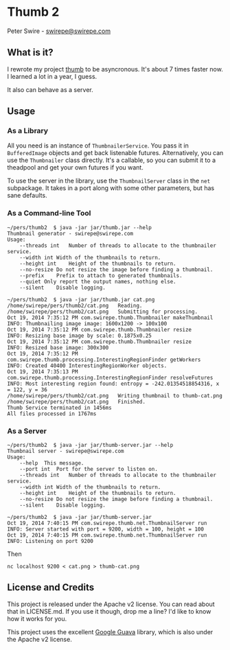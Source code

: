 # Thumb 2

Peter Swire - swirepe@swirepe.com

## What is it?

I rewrote my project [thumb](https://github.com/swirepe/thumb) to be asyncronous.  It's about 7 times faster now.  I learned a lot in a year, I guess.

It also can behave as a server.

## Usage

### As a Library

All you need is an instance of `ThumbnailerService`.  You pass it in `BufferedImage` objects and get back listenable futures.  Alternatively, you can use the `Thumbnailer` class directly.  It's a callable, so you can submit it to a theadpool and get your own futures if you want.

To use the server in the library, use the `ThumbnailServer` class in the `net` subpackage.  It takes in a port along with some other parameters, but has sane defaults.

### As a Command-line Tool

    ~/pers/thumb2  $ java -jar jar/thumb.jar --help
    Thumbnail generator - swirepe@swirepe.com
    Usage:
        --threads int	Number of threads to allocate to the thumbnailer service.
        --width int	Width of the thumbnails to return.
        --height int	Height of the thumbnails to return.
        --no-resize	Do not resize the image before finding a thumbnail.
        --prefix	Prefix to attach to generated thumbnails.
        --quiet	Only report the output names, nothing else.
        --silent	Disable logging.

    ~/pers/thumb2  $ java -jar jar/thumb.jar cat.png
    /home/swirepe/pers/thumb2/cat.png	Reading.
    /home/swirepe/pers/thumb2/cat.png	Submitting for processing.
    Oct 19, 2014 7:35:12 PM com.swirepe.thumb.Thumbnailer makeThumbnail
    INFO: Thumbnailing image image: 1600x1200 -> 100x100
    Oct 19, 2014 7:35:12 PM com.swirepe.thumb.Thumbnailer resize
    INFO: Resizing base image by scale: 0.1875x0.25
    Oct 19, 2014 7:35:12 PM com.swirepe.thumb.Thumbnailer resize
    INFO: Resized base image: 300x300
    Oct 19, 2014 7:35:12 PM com.swirepe.thumb.processing.InterestingRegionFinder getWorkers
    INFO: Created 40400 InterestingRegionWorker objects.
    Oct 19, 2014 7:35:13 PM com.swirepe.thumb.processing.InterestingRegionFinder resolveFutures
    INFO: Most interesting region found: entropy = -242.01354518854316, x = 122, y = 36
    /home/swirepe/pers/thumb2/cat.png	Writing thumbnail to thumb-cat.png
    /home/swirepe/pers/thumb2/cat.png	Finished.
    Thumb Service terminated in 1456ms
    All files processed in 1767ms

### As a Server

    ~/pers/thumb2  $ java -jar jar/thumb-server.jar --help
    Thumbnail server - swirepe@swirepe.com
    Usage:
        --help	This message.
        --port int	Port for the server to listen on.
        --threads int	Number of threads to allocate to the thumbnailer service.
        --width int	Width of the thumbnails to return.
        --height int	Height of the thumbnails to return.
        --no-resize	Do not resize the image before finding a thumbnail.
        --silent	Disable logging.

    ~/pers/thumb2  $ java -jar jar/thumb-server.jar       
    Oct 19, 2014 7:40:15 PM com.swirepe.thumb.net.ThumbnailServer run
    INFO: Server started with port = 9200, width = 100, height = 100
    Oct 19, 2014 7:40:15 PM com.swirepe.thumb.net.ThumbnailServer run
    INFO: Listening on port 9200
        
Then

    nc localhost 9200 < cat.png > thumb-cat.png

## License and Credits

This project is released under the Apache v2 license.  You can read about that in LICENSE.md.  If you use it though, drop me a line?  I'd like to know how it works for you.

This project uses the excellent [Google Guava](https://code.google.com/p/guava-libraries/) library, which is also under the Apache v2 license.


